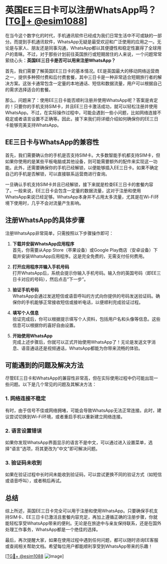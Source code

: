 # 英国EE三日卡可以注册WhatsApp吗？[[TG💪+ @esim1088](https://t.me/s/esim1088)]

在当今这个数字化的时代，手机通讯软件已经成为我们日常生活中不可或缺的一部分。而提到手机通讯软件，WhatsApp无疑是最受欢迎和广泛使用的应用之一。无论是与家人、朋友还是同事沟通，WhatsApp都以其便捷性和稳定性赢得了全球用户的青睐。不过，对于那些计划前往英国旅行或短期居住的人来说，一个问题常常萦绕心头：**英国EE三日卡是否可以用来注册WhatsApp？**

首先，我们需要了解英国EE三日卡的基本情况。EE是英国最大的移动网络运营商之一，提供多种预付费和后付费套餐，其中三日卡是一种非常适合短期旅行者的解决方案。这张卡通常包含一定量的本地通话、短信和数据流量，用户可以根据自己的需求选择适合的套餐。

那么，问题来了：使用EE三日卡能否顺利注册并使用WhatsApp呢？答案是肯定的！只要你的手机支持SIM卡，并且EE三日卡激活成功，就可以轻松注册并使用WhatsApp。不过，在实际操作过程中，可能会遇到一些小问题，比如网络连接不稳定或者语言设置不正确等。因此，接下来我们将详细介绍如何确保你的EE三日卡能够完美支持WhatsApp。

## EE三日卡与WhatsApp的兼容性

首先，我们需要确认你的手机是否支持SIM卡。大多数智能手机都支持SIM卡，但如果你使用的是某些平板电脑或其他设备，则可能需要额外的配件来实现这一功能。此外，还需要确保你的手机已经解锁，以便能够插入EE三日卡。如果不确定自己的手机是否解锁，可以直接联系运营商进行查询。

一旦确认手机支持SIM卡并且已经解锁，接下来就是检查EE三日卡的套餐内容了。一般来说，EE三日卡会包含一定量的数据流量，这对于注册和使用WhatsApp来说已经足够。WhatsApp本身并不占用太多流量，尤其是在Wi-Fi环境下使用时，几乎不会对流量产生影响。

## 注册WhatsApp的具体步骤

注册WhatsApp非常简单，只需按照以下步骤操作即可：

1. **下载并安装WhatsApp应用程序**  
   首先，你需要从App Store（苹果设备）或Google Play商店（安卓设备）下载并安装WhatsApp应用程序。这是完全免费的，无需支付任何费用。

2. **打开应用程序并输入手机号码**  
   打开WhatsApp后，系统会提示你输入手机号码。输入你的英国号码（即EE三日卡对应的号码），然后点击“下一步”。

3. **验证手机号码**  
   WhatsApp会通过发送短信或语音呼叫的方式向你提供的号码发送验证码。确保你的手机能够正常接收短信或接听电话，以便顺利完成验证过程。

4. **填写个人信息**  
   验证完成后，你可以根据提示填写个人资料，包括用户名和头像等信息。这些信息可以根据你的喜好自由设置。

5. **开始使用WhatsApp**  
   完成上述步骤后，你就可以正式开始使用WhatsApp了！无论是发送文字消息、语音通话还是视频通话，WhatsApp都能为你带来流畅的体验。

## 可能遇到的问题及解决方法

尽管EE三日卡和WhatsApp的兼容性非常高，但在实际使用过程中仍可能出现一些问题。以下是几个常见的问题及其解决方法：

### 1. 网络连接不稳定
有时，由于信号不佳或网络拥堵，可能会导致WhatsApp无法正常连接。此时，建议尝试切换到Wi-Fi环境，或者重启手机以重新建立网络连接。

### 2. 语言设置错误
如果你发现WhatsApp界面显示的语言不是中文，可以通过进入设置菜单，选择“语言”选项，将其更改为“中文”即可解决问题。

### 3. 验证码未收到
如果在验证过程中长时间未能收到验证码，可以尝试更换不同的验证方式（如短信或语音呼叫），或者稍后再试。

## 总结

综上所述，英国EE三日卡完全可以用于注册和使用WhatsApp。只要确保手机支持SIM卡、EE三日卡已激活且套餐内容充足，再加上遵循正确的注册步骤，你就能轻松享受WhatsApp带来的便利。无论是在旅途中与亲友保持联系，还是在国外处理工作事务，WhatsApp都是一个绝佳的选择。

最后，再次提醒大家，如果在使用过程中遇到任何问题，都可以随时咨询EE客服或查阅相关帮助文档。希望每位用户都能顺利享受到WhatsApp带来的乐趣！

[[TG💪+ @esim1088](https://t.me/s/esim1088) ![Image](https://i.postimg.cc/4NQfJmqS/Snipaste-2025-05-13-00-14-12.png)]